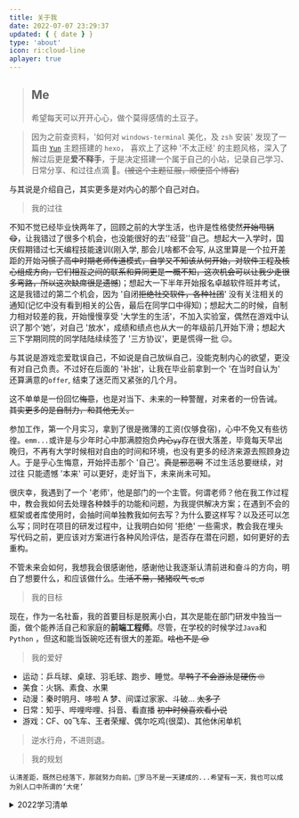 ```yaml
---
title: 关于我
date: 2022-07-07 23:29:37
updated: { { date } }
type: 'about'
icon: ri:cloud-line
aplayer: true
---
```


> ## Me
>
> 希望每天可以开开心心，做个莫得感情的土豆子。

> 因为之前查资料，'如何对 `windows-terminal` 美化，及 `zsh` 安装' 发现了一篇由 [`Yun`](https://github.com/YunYouJun/hexo-theme-yun) 主题搭建的 `hexo`， 喜欢上了这种 '不太正经' 的主题风格，深入了解过后更是**爱不释手**，于是决定搭建一个属于自己的小站，记录自己学习、日常分享、和过往点滴 🎉。~~(被这个主题征服，顺便搭个博客)~~

与其说是介绍自己，其实更多是对内心的那个自己对白。

> 我的过往

不知不觉已经毕业快两年了，回顾之前的大学生活，也许是性格使然~~开始甩锅 😋~~，让我错过了很多个机会，也没能很好的去''经营''自己。想起大一入学时，国庆假期错过七天编程技能速训(刚入学, 那会儿啥都不会写, 从这里算是一个拉开差距的开始~~习惯了高中时期老师传道模式，自学又不知该从何开始，对软件工程及核心组成方向，它们相互之间的联系和异同更是一概不知，这次机会可以让我少走很多弯路，所以这次缺席很是遗憾~~)；想起大一下半年开始报名卓越软件班并考试，这是我错过的第二个机会，因为 '自闭~~拒绝社交软件，各种社团~~' 没有关注相关的通知(记忆中没有看到相关的公告，最后在同学口中得知)；想起大二的时候，自制力相对较差的我，开始慢慢享受 '大学生的生活'，不加入实验室，偶然在游戏中认识了那个‘她’，对自己 '放水'，成绩和绩点也从大一的年级前几开始下滑；想起大三下学期同院的同学陆陆续续签了 '三方协议'，更是慌得一批 😔。

与其说是游戏恋爱耽误自己，不如说是自己放纵自己，没能克制内心的欲望，更没有对自己负责。不过好在后面的 '补拙'，让我在毕业前拿到一个 '在当时自认为' 还算满意的`offer`, 结束了迷茫而又紧张的几个月。

这不单单是一份回忆~~悔意~~，也是对当下、未来的一种警醒，对来者的一份告诫。 ~~其实更多的是自制力，和其他无关。~~

参加工作，第一个月实习，拿到了很是微薄的工资(仅够食宿)，心中不免又有些彷徨。`emm...`或许是与少年时心中那满腔抱负~~内心`yy`~~存在很大落差，毕竟每天早出晚归，不再有大学时候相对自由的时间和环境，也没有更多的经济来源去照顾身边人。于是乎心生悔意，开始抨击那个 '自己'。~~真是邪恶啊~~ 不过生活总要继续，对过往 只能遗憾 '本来' 可以更好，走好当下，未来尚未可知。

很庆幸，我遇到了一个 '老师'，他是部门的一个主管。何谓老师？他在我工作过程中，教会我如何去处理各种棘手的功能和问题，为我提供解决方案；在遇到不会的框架或者库使用时，会抽时间单独教我如何去写？为什么要这样写？以及还可以怎么写；同时在项目的研发过程中，让我明白如何 '拒绝' 一些需求，教会我在埋头写代码之前，更应该对方案进行各种风险评估，是否存在潜在问题，如何更好的去重构。

不管未来会如何，我想我会很感谢他，感谢他让我逐渐认清前进和奋斗的方向，明白了想要什么，和应该做什么。~~生活不易，猪猪叹气 ಥ_ಥ~~

> 我的目标

现在，作为一名社畜，我的首要目标是脱离小白，其次是能在部门研发中独当一面，做个能养活自己和家庭的**前端工程师**。尽管，在学校的时候学过`Java`和`Python` ，但这和能当饭碗吃还有很大的差距。~~啥也不是 😒~~

> 我的爱好

- 运动：乒乓球、桌球、羽毛球、跑步、睡觉。~~旱鸭子不会游泳是硬伤 🙄~~
- 美食：火锅、素食、水果
- 动漫：秦时明月、哆啦 A 梦、间谍过家家、斗破... ~~太多了~~
- 日常：知乎、哔哩哔哩、抖音、看直播 ~~初中时候喜欢看小说~~
- 游戏：CF、`QQ`飞车、王者荣耀、偶尔吃鸡(很菜)、其他休闲单机

<div class="warning">

> 逆水行舟，不进则退。

</div>

> 我的规划

`认清差距，既然已经落下，那就努力向前。🤨罗马不是一天建成的...希望有一天，我也可以成为别人口中所谓的‘大佬’`

<details>
<summary>2022学习清单</summary>

- [ ] 每周至少一篇学习`or`分享文章
- [ ] `vue3` 新版`API`使用，并掌握原理
- [ ] `Vite` 工具使用，与`webpack`项目的转换
- [ ] `typescript + jest` 测试框架搭建，`vue and react`测试用例编写
- [ ] 扫码登录、统一认证、单点登录以及多点登录的原理
- [ ] lit-ts webComponent 学习编写
- [ ] `web 端 source 调试，node 远程 debug，浏览器脚本编写`
- [ ] 编写至少一个 `exe` 的处理工具
- [ ] 基于 `node-nest` 框架，搭建一个项目，并掌握常用`API`
- [ ] `redis` 系统性学习，`shell`工具熟练使用
- [ ] `vi/vim` 指令编辑器学习及使用
- [ ] 阅读任务：每个月至少一篇文章(不分方向)，至少做到了解大概
- [ ] 二维码生成支付功能~~待定~~
- [ ] 知识重拾: 回顾算法和数据结构、计算机网络~~待定~~
- [ ] 重学前端：回顾历程，针对性记录
- [ ] 前端性能优化过程记录
- [ ] 重学`java`, 每个工作日只看一篇视频回顾(大概半小时，前面课程可适当跳过)
- [ ] 了解，学习 `docker`，并掌握常规指令
- [ ] 除去`javascript`，至少会一种其他的脚本语言
- [ ] `websocket`技术学习

</details>

<!-- {% meting "497572729" "netease" "song" "theme:#C20C0C" %} -->

